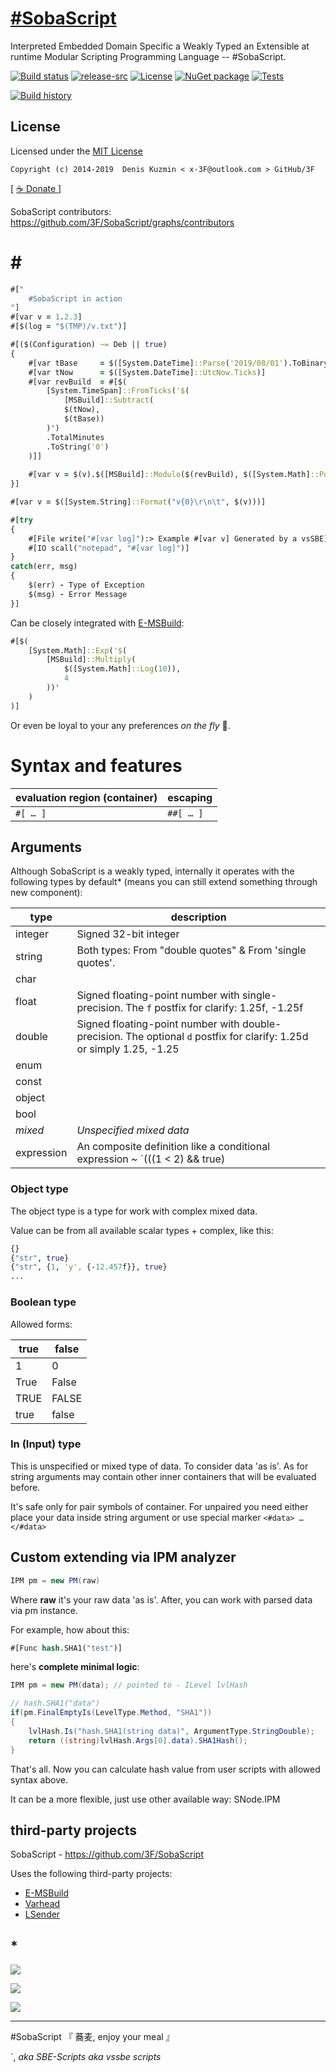# [#SobaScript](https://github.com/3F/SobaScript)

Interpreted Embedded Domain Specific a Weakly Typed an Extensible at runtime Modular Scripting Programming Language -- #SobaScript.

[![Build status](https://ci.appveyor.com/api/projects/status/sobascript/branch/master?svg=true)](https://ci.appveyor.com/project/3Fs/sobascript/branch/master)
[![release-src](https://img.shields.io/github/release/3F/SobaScript.svg)](https://github.com/3F/SobaScript/releases/latest)
[![License](https://img.shields.io/badge/License-MIT-74A5C2.svg)](https://github.com/3F/SobaScript/blob/master/License.txt)
[![NuGet package](https://img.shields.io/nuget/v/SobaScript.svg)](https://www.nuget.org/packages/SobaScript/)
[![Tests](https://img.shields.io/appveyor/tests/3Fs/sobascript/master.svg)](https://ci.appveyor.com/project/3Fs/sobascript/build/tests)

[![Build history](https://buildstats.info/appveyor/chart/3Fs/sobascript?buildCount=20&includeBuildsFromPullRequest=true&showStats=true)](https://ci.appveyor.com/project/3Fs/sobascript/history)

## License

Licensed under the [MIT License](https://github.com/3F/SobaScript/blob/master/License.txt)

```
Copyright (c) 2014-2019  Denis Kuzmin < x-3F@outlook.com > GitHub/3F
```

[ [ ☕ Donate ](https://3F.github.com/Donation/) ]

SobaScript contributors: https://github.com/3F/SobaScript/graphs/contributors

# # #

```clojure
#["
    #SobaScript in action
"]
#[var v = 1.2.3]
#[$(log = "$(TMP)/v.txt")]

#[($(Configuration) ~= Deb || true)
{
    #[var tBase     = $([System.DateTime]::Parse('2019/08/01').ToBinary())]
    #[var tNow      = $([System.DateTime]::UtcNow.Ticks)]
    #[var revBuild  = #[$(
        [System.TimeSpan]::FromTicks('$(
            [MSBuild]::Subtract(
            $(tNow), 
            $(tBase))
        )')
        .TotalMinutes
        .ToString('0')
    )]]
    
    #[var v = $(v).$([MSBuild]::Modulo($(revBuild), $([System.Math]::Pow(2, 14))))]
}]

#[var v = $([System.String]::Format("v{0}\r\n\t", $(v)))]

#[try
{ 
    #[File write("#[var log]"):> Example #[var v] Generated by a vsSBE]
    #[IO scall("notepad", "#[var log]")]
}
catch(err, msg)
{
    $(err) - Type of Exception
    $(msg) - Error Message
}]
```

Can be closely integrated with [E-MSBuild](https://github.com/3F/E-MSBuild):

```clojure
#[$(
    [System.Math]::Exp('$(
        [MSBuild]::Multiply(
            $([System.Math]::Log(10)), 
            4
        ))'
    )
)]
```

Or even be loyal to your any preferences *on the fly* 🔧.


# Syntax and features

evaluation region (container)   | escaping
--------------------------------|--------------
`#[ … ]`                        | `##[ … ]`


## Arguments

Although SobaScript is a weakly typed, internally it operates with the following types by default* (means you can still extend something through new component):

type       | description
-----------|------------
integer    | Signed 32-bit integer
string     | Both types: From "double quotes" & From 'single quotes'.
char       | 
float      | Signed floating-point number with single-precision. The `f` postfix for clarify: 1.25f, -1.25f
double     | Signed floating-point number with double-precision. The optional `d` postfix for clarify: 1.25d or simply 1.25, -1.25
enum       |
const      |
object     | 
bool       |
*mixed*    | *Unspecified mixed data*
expression | An composite definition like a conditional expression ~ `(((1 < 2) && true) || $(debug) != "r200")` and so on.

### Object type

The object type is a type for work with complex mixed data.

Value can be from all available scalar types + complex, like this:

```clojure
{}
{"str", true}
{"str", {1, 'y', {-12.457f}}, true}
...
```

### Boolean type

Allowed forms:

true  | false
------|-------
1     | 0
True  | False
TRUE  | FALSE
true  | false

### In (Input) type

This is unspecified or mixed type of data. To consider data 'as is'. As for string arguments may contain other inner containers that will be evaluated before.

It's safe only for pair symbols of container. For unpaired you need either place your data inside string argument or use special marker `<#data> … </#data>`

## Custom extending via IPM analyzer

```csharp
IPM pm = new PM(raw)
```

Where **raw** it's your raw data 'as is'. After, you can work with parsed data via pm instance.

For example, how about this:

```clojure
#[Func hash.SHA1("test")]
```

here's **complete minimal logic**:

```csharp
IPM pm = new PM(data); // pointed to - ILevel lvlHash
```

```csharp
// hash.SHA1("data")
if(pm.FinalEmptyIs(LevelType.Method, "SHA1"))
{
    lvlHash.Is("hash.SHA1(string data)", ArgumentType.StringDouble);
    return ((string)lvlHash.Args[0].data).SHA1Hash();
}
```

That's all. Now you can calculate hash value from user scripts with allowed syntax above.

It can be a more flexible, just use other available way: SNode.IPM

## third-party projects

SobaScript - https://github.com/3F/SobaScript

Uses the following third-party projects:

* [E-MSBuild](https://github.com/3F/E-MSBuild)
* [Varhead](https://github.com/3F/Varhead)
* [LSender](https://github.com/3F/LSender)

## *

![](https://3F.github.io/web.vsSBE/doc/Resources/Screenshots/Automatic_Version_Numbering.png)

![](https://3F.github.io/web.vsSBE/doc/Resources/Screenshots/msbuild_prop_code_completion.png)

![](https://3F.github.io/web.vsSBE/doc/Resources/Screenshots/main_v0.12.png)

----

#SobaScript 『 蕎麦, enjoy your meal 』

`, *aka SBE-Scripts aka vssbe scripts*
